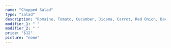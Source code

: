 ```yaml
---
name: "Chopped Salad"
type: "salad"
description: "Romaine, Tomato, Cucumber, Jicama, Carrot, Red Onion, Bacon, & Blue Cheese, Calicraft K&ouml;lsch Crispy Beer Battered Onion Strips with an Avocado Lime Ranch"
modifier_1: " "
modifier_2: " "
price: "$12"
picture: "none"
---
```

